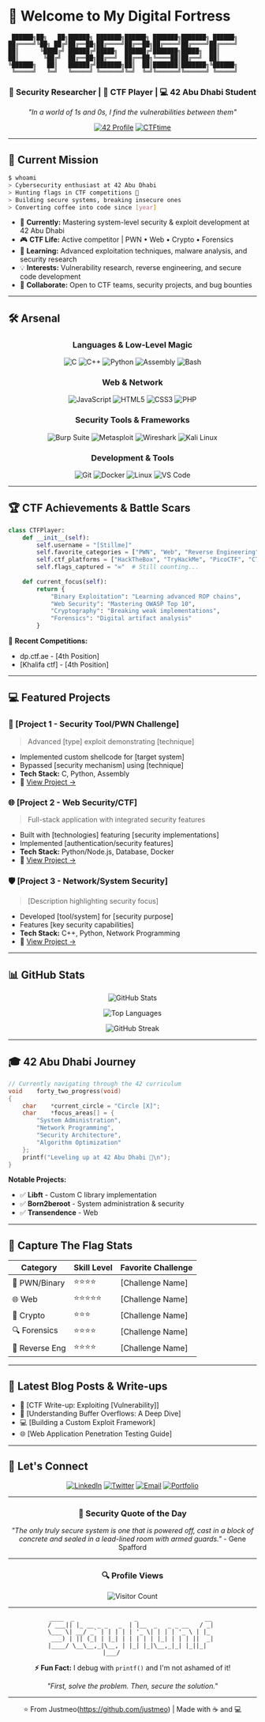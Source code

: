 # 👾 Welcome to My Digital Fortress

```ascii
 ██████╗██╗   ██╗██████╗ ███████╗██████╗ ███████╗███████╗ ██████╗
██╔════╝╚██╗ ██╔╝██╔══██╗██╔════╝██╔══██╗██╔════╝██╔════╝██╔════╝
██║      ╚████╔╝ ██████╔╝█████╗  ██████╔╝███████╗█████╗  ██║     
██║       ╚██╔╝  ██╔══██╗██╔══╝  ██╔══██╗╚════██║██╔══╝  ██║     
╚██████╗   ██║   ██████╔╝███████╗██║  ██║███████║███████╗╚██████╗
 ╚═════╝   ╚═╝   ╚═════╝ ╚══════╝╚═╝  ╚═╝╚══════╝╚══════╝ ╚═════╝
```

<div align="center">

### 🔐 Security Researcher | 🚩 CTF Player | 💻 42 Abu Dhabi Student

*"In a world of 1s and 0s, I find the vulnerabilities between them"*

[![42 Profile](https://img.shields.io/badge/42-Abu_Dhabi-000000?style=for-the-badge&logo=42&logoColor=white)](https://42abudhabi.ae)
[![CTFtime](https://img.shields.io/badge/CTFtime-Profile-orange?style=for-the-badge&logo=hack-the-box&logoColor=white)](https://ctftime.org)

</div>

---

## 🎯 Current Mission

```bash
$ whoami
> Cybersecurity enthusiast at 42 Abu Dhabi
> Hunting flags in CTF competitions 🚩
> Building secure systems, breaking insecure ones
> Converting coffee into code since [year]
```

- 🔭 **Currently:** Mastering system-level security & exploit development at 42 Abu Dhabi
- 🎮 **CTF Life:** Active competitor | PWN • Web • Crypto • Forensics
- 🌱 **Learning:** Advanced exploitation techniques, malware analysis, and security research
- 💡 **Interests:** Vulnerability research, reverse engineering, and secure code development
- 🤝 **Collaborate:** Open to CTF teams, security projects, and bug bounties

---

## 🛠️ Arsenal

<div align="center">

### Languages & Low-Level Magic
![C](https://img.shields.io/badge/C-00599C?style=for-the-badge&logo=c&logoColor=white)
![C++](https://img.shields.io/badge/C++-00599C?style=for-the-badge&logo=c%2B%2B&logoColor=white)
![Python](https://img.shields.io/badge/Python-3776AB?style=for-the-badge&logo=python&logoColor=white)
![Assembly](https://img.shields.io/badge/Assembly-654FF0?style=for-the-badge&logo=assemblyscript&logoColor=white)
![Bash](https://img.shields.io/badge/Bash-4EAA25?style=for-the-badge&logo=gnu-bash&logoColor=white)

### Web & Network
![JavaScript](https://img.shields.io/badge/JavaScript-F7DF1E?style=for-the-badge&logo=javascript&logoColor=black)
![HTML5](https://img.shields.io/badge/HTML5-E34F26?style=for-the-badge&logo=html5&logoColor=white)
![CSS3](https://img.shields.io/badge/CSS3-1572B6?style=for-the-badge&logo=css3&logoColor=white)
![PHP](https://img.shields.io/badge/PHP-777BB4?style=for-the-badge&logo=php&logoColor=white)

### Security Tools & Frameworks
![Burp Suite](https://img.shields.io/badge/Burp_Suite-FF6633?style=for-the-badge&logo=burp-suite&logoColor=white)
![Metasploit](https://img.shields.io/badge/Metasploit-2596CD?style=for-the-badge&logo=metasploit&logoColor=white)
![Wireshark](https://img.shields.io/badge/Wireshark-1679A7?style=for-the-badge&logo=wireshark&logoColor=white)
![Kali Linux](https://img.shields.io/badge/Kali_Linux-557C94?style=for-the-badge&logo=kali-linux&logoColor=white)

### Development & Tools
![Git](https://img.shields.io/badge/Git-F05032?style=for-the-badge&logo=git&logoColor=white)
![Docker](https://img.shields.io/badge/Docker-2496ED?style=for-the-badge&logo=docker&logoColor=white)
![Linux](https://img.shields.io/badge/Linux-FCC624?style=for-the-badge&logo=linux&logoColor=black)
![VS Code](https://img.shields.io/badge/VS_Code-007ACC?style=for-the-badge&logo=visual-studio-code&logoColor=white)

</div>

---

## 🏆 CTF Achievements & Battle Scars

```python
class CTFPlayer:
    def __init__(self):
        self.username = "[Stillme]"
        self.favorite_categories = ["PWN", "Web", "Reverse Engineering"]
        self.ctf_platforms = ["HackTheBox", "TryHackMe", "PicoCTF", "CTFtime"]
        self.flags_captured = "∞"  # Still counting...
        
    def current_focus(self):
        return {
            "Binary Exploitation": "Learning advanced ROP chains",
            "Web Security": "Mastering OWASP Top 10",
            "Cryptography": "Breaking weak implementations",
            "Forensics": "Digital artifact analysis"
        }
```

🚩 **Recent Competitions:**
- dp.ctf.ae - [4th Position]
- [Khalifa ctf] - [4th Position]

---

## 💻 Featured Projects

### 🔐 [Project 1 - Security Tool/PWN Challenge]
> Advanced [type] exploit demonstrating [technique]
- Implemented custom shellcode for [target system]
- Bypassed [security mechanism] using [technique]
- **Tech Stack:** C, Python, Assembly
- 🔗 [View Project →](link)

### 🌐 [Project 2 - Web Security/CTF]
> Full-stack application with integrated security features
- Built with [technologies] featuring [security implementations]
- Implemented [authentication/security features]
- **Tech Stack:** Python/Node.js, Database, Docker
- 🔗 [View Project →](link)

### 🛡️ [Project 3 - Network/System Security]
> [Description highlighting security focus]
- Developed [tool/system] for [security purpose]
- Features [key security capabilities]
- **Tech Stack:** C++, Python, Network Programming
- 🔗 [View Project →](link)

---

## 📊 GitHub Stats

<div align="center">
  
![GitHub Stats](https://github-readme-stats.vercel.app/api?username=justmeo&show_icons=true&theme=radical&hide_border=true&bg_color=0D1117&title_color=58A6FF&icon_color=1F6FEB&text_color=C9D1D9)

![Top Languages](https://github-readme-stats.vercel.app/api/top-langs/?username=justmeo&layout=compact&theme=radical&hide_border=true&bg_color=0D1117&title_color=58A6FF&text_color=C9D1D9)

![GitHub Streak](https://github-readme-streak-stats.herokuapp.com/?user=justmeo&theme=radical&hide_border=true&background=0D1117&stroke=58A6FF&ring=58A6FF&fire=FF6B6B&currStreakLabel=C9D1D9)

</div>

---

## 🎓 42 Abu Dhabi Journey

```c
// Currently navigating through the 42 curriculum
void    forty_two_progress(void)
{
    char    *current_circle = "Circle [X]";
    char    *focus_areas[] = {
        "System Administration",
        "Network Programming", 
        "Security Architecture",
        "Algorithm Optimization"
    };
    printf("Leveling up at 42 Abu Dhabi 🚀\n");
}
```

**Notable Projects:**
- ✅ **Libft** - Custom C library implementation
- ✅ **Born2beroot** - System administration & security
- ✅ **Transendence** - Web

---

## 🎯 Capture The Flag Stats

<div align="center">

| Category | Skill Level | Favorite Challenge |
|----------|-------------|-------------------|
| 🔧 PWN/Binary | ⭐⭐⭐⭐ | [Challenge Name] |
| 🌐 Web | ⭐⭐⭐⭐⭐ | [Challenge Name] |
| 🔐 Crypto | ⭐⭐⭐ | [Challenge Name] |
| 🔍 Forensics | ⭐⭐⭐⭐ | [Challenge Name] |
| 🔄 Reverse Eng | ⭐⭐⭐⭐ | [Challenge Name] |

</div>

---

## 📝 Latest Blog Posts & Write-ups

<!-- BLOG-POST-LIST:START -->
- 🚩 [CTF Write-up: Exploiting [Vulnerability]]
- 🔐 [Understanding Buffer Overflows: A Deep Dive]
- 💻 [Building a Custom Exploit Framework]
- 🌐 [Web Application Penetration Testing Guide]
<!-- BLOG-POST-LIST:END -->

---

## 🤝 Let's Connect

<div align="center">

[![LinkedIn](https://img.shields.io/badge/LinkedIn-0077B5?style=for-the-badge&logo=linkedin&logoColor=white)]([your-linkedin](https://www.linkedin.com/in/yassine-mrabeti-2ba7381ba/))
[![Twitter](https://img.shields.io/badge/Twitter-1DA1F2?style=for-the-badge&logo=twitter&logoColor=white)](your-twitter)
[![Email](https://img.shields.io/badge/Email-D14836?style=for-the-badge&logo=gmail&logoColor=white)](mailto:your.email@example.com)
[![Portfolio](https://img.shields.io/badge/Portfolio-000000?style=for-the-badge&logo=About.me&logoColor=white)](your-portfolio)

</div>

---

<div align="center">

### 💭 Security Quote of the Day

*"The only truly secure system is one that is powered off, cast in a block of concrete and sealed in a lead-lined room with armed guards."* - Gene Spafford

---

### 🔍 Profile Views

![Visitor Count](https://profile-counter.glitch.me/YOUR_USERNAME/count.svg)

---

```ascii
 ____  _                 _                   __  
/ ___|| |_ __ _ _   _  | |__  _   _ _ __   / _| 
\___ \| __/ _` | | | | | '_ \| | | | '_ \ | |_  
 ___) | || (_| | |_| | | | | | |_| | | | ||  _| 
|____/ \__\__,_|\__, | |_| |_|\__,_|_| |_||_|   
                |___/                            
```

**⚡ Fun Fact:** I debug with `printf()` and I'm not ashamed of it!

*"First, solve the problem. Then, secure the solution."*

</div>

---

<div align="center">
  
⭐️ From Justmeo(https://github.com/justmeo) | Made with ☕ and 💻

</div>
